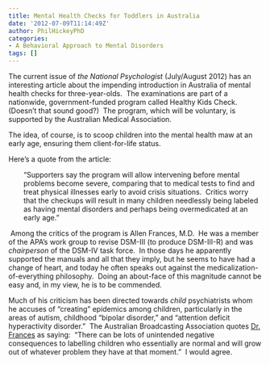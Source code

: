 ```yaml
---
title: Mental Health Checks for Toddlers in Australia
date: '2012-07-09T11:14:49Z'
author: PhilHickeyPhD
categories:
- A Behavioral Approach to Mental Disorders
tags: []
---
```


The current issue of <em>the National Psychologist</em> (July/August 2012) has an interesting article about the impending introduction in Australia of mental health checks for three-year-olds.  The examinations are part of a nationwide, government-funded program called Healthy Kids Check. (Doesn’t that sound good?)  The program, which will be voluntary, is supported by the Australian Medical Association.

The idea, of course, is to scoop children into the mental health maw at an early age, ensuring them client-for-life status.

Here’s a quote from the article:
<p style="padding-left: 30px;">“Supporters say the program will allow intervening before mental problems become severe, comparing that to medical tests to find and treat physical illnesses early to avoid crisis situations.  Critics worry that the checkups will result in many children needlessly being labeled as having mental disorders and perhaps being overmedicated at an early age.”</p>
 Among the critics of the program is Allen Frances, M.D.  He was a member of the APA’s work group to revise DSM-III (to produce DSM-III-R) and was <em>chairperson</em> of the DSM-IV task force.  In those days he apparently supported the manuals and all that they imply, but he seems to have had a change of heart, and today he often speaks out against the medicalization-of-everything philosophy.  Doing an about-face of this magnitude cannot be easy and, in my view, he is to be commended.

Much of his criticism has been directed towards <em>child</em> psychiatrists whom he accuses of “creating” epidemics among children, particularly in the areas of autism, childhood “bipolar disorder,” and “attention deficit hyperactivity disorder.”  The Australian Broadcasting Association quotes <a href="http://www.abc.net.au/news/2012-06-11/expert-warns-against-child-mental-health-checks/4064474">Dr. Frances</a> as saying:  “There can be lots of unintended negative consequences to labelling children who essentially are normal and will grow out of whatever problem they have at that moment.”  I would agree.

&nbsp;